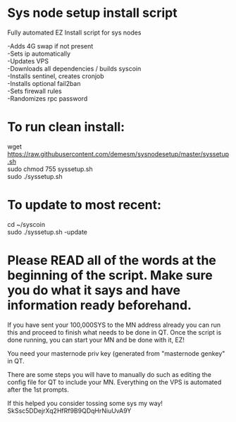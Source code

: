# Sys node setup install script
Fully automated EZ Install script for sys nodes

-Adds 4G swap if not present  
-Sets ip automatically  
-Updates VPS  
-Downloads all dependencies / builds syscoin  
-Installs sentinel, creates cronjob  
-Installs optional fail2ban  
-Sets firewall rules  
-Randomizes rpc password  

# To run clean install:
wget https://raw.githubusercontent.com/demesm/sysnodesetup/master/syssetup.sh  
sudo chmod 755 syssetup.sh  
sudo ./syssetup.sh

# To update to most recent:
cd ~/syscoin  
sudo ./syssetup.sh -update


# Please READ all of the words at the beginning of the script. Make sure you do what it says and have information ready beforehand.

If you have sent your 100,000SYS to the MN address already you can run this and proceed to finish what needs to be done in QT. Once the script is done running, you can start your MN and be done with it, EZ!

You need your masternode priv key (generated from "masternode genkey" in QT.

There are some steps you will have to manually do such as editing the config file for QT to include your MN.
Everything on the VPS is automated after the 1st prompts.

If this helped you consider tossing some sys my way!  
SkSsc5DDejrXq2HfRf9B9QDqHrNiuUvA9Y
 
